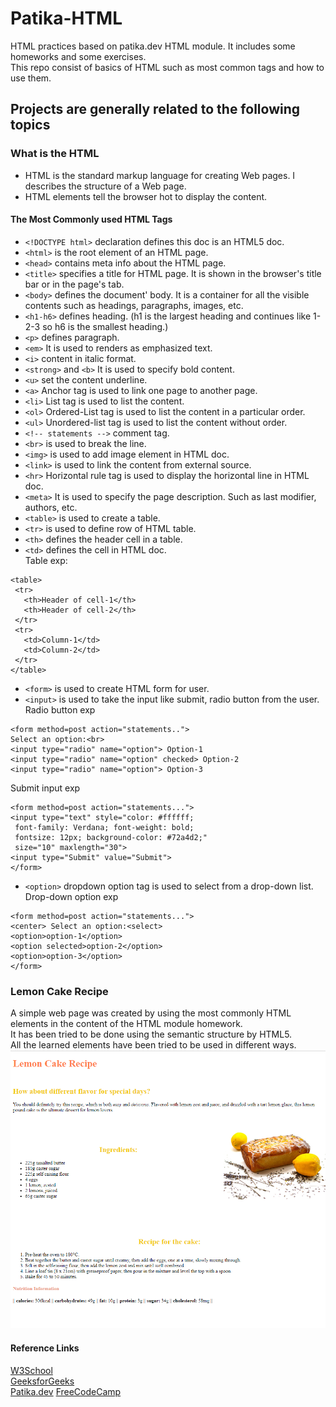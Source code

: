 # Patika-HTML
HTML practices based on patika.dev HTML module. It includes some homeworks and some exercises.  
This repo consist of basics of HTML such as most common tags and how to use them.
## Projects are generally related to the following topics  
### What is the HTML
- HTML is the standard markup language for creating Web pages. I describes the structure of a Web page.
- HTML elements tell the browser hot to display the content.  
#### The Most Commonly used HTML Tags
- ```<!DOCTYPE html>``` declaration defines this doc is an HTML5 doc.
- ```<html>``` is the root element of an HTML page.
- ```<head>``` contains meta info about the HTML page.  
- ```<title>``` specifies a title for HTML page. It is shown in the browser's title bar or in the page's tab.  
- ```<body>``` defines the document' body. It is a container for all the visible contents such as headings, paragraphs, images, etc.  
- ```<h1-h6>``` defines heading. (h1 is the largest heading and continues like 1-2-3 so h6 is the smallest heading.)  
- ```<p>``` defines paragraph.  
- ```<em>``` It is used to renders as emphasized text.  
- ```<i>```  content in italic format.  
- ```<strong>``` and ```<b>``` It is used to specify bold content.    
- ```<u>```  set the content underline.  
- ```<a>``` Anchor tag is used to link one page to another page.  
- ```<li>``` List tag is used to list the content.  
- ```<ol>``` Ordered-List tag is used to list the content in a particular order.  
- ```<ul>``` Unordered-list tag is used to list the content without order.  
- ```<!-- statements -->``` comment tag.  
- ```<br>``` is used to break the line.  
- ```<img>``` is used to add image element in HTML doc.  
- ```<link>``` is used to link the content from external source.  
- ```<hr>``` Horizontal rule tag is used to display the horizontal line in HTML doc.  
- ```<meta>``` It is used to specify the page description. Such as last modifier, authors, etc.
- ```<table>``` is used to create a table.  
- ```<tr>``` is used to define row of HTML table.  
- ```<th>``` defines the header cell in a table.  
- ```<td>``` defines the cell in HTML doc.  
Table exp:  
``` 
<table>
 <tr>
   <th>Header of cell-1</th>
   <th>Header of cell-2</th>
 </tr>
 <tr>
   <td>Column-1</td>
   <td>Column-2</td>
 </tr>
</table>
```
- ```<form>``` is used to create HTML form for user.  
- ```<input>``` is used to take the input like submit, radio button from the user.  
Radio button exp  
```
<form method=post action="statements.."> 
Select an option:<br> 
<input type="radio" name="option"> Option-1
<input type="radio" name="option" checked> Option-2
<input type="radio" name="option"> Option-3 
```  
Submit input exp  
```
<form method=post action="statements...">
<input type="text" style="color: #ffffff;
 font-family: Verdana; font-weight: bold;
 fontsize: 12px; background-color: #72a4d2;" 
 size="10" maxlength="30"> 
<input type="Submit" value="Submit"> 
</form>
```   
- ```<option>``` dropdown option tag is used to select from a drop-down list.  
Drop-down option exp  
```
<form method=post action="statements..."> 
<center> Select an option:<select>
<option>option-1</option>
<option selected>option-2</option>
<option>option-3</option> 
</form> 
``` 
  
  
### Lemon Cake Recipe
A simple web page was created by using the most commonly HTML elements in the content of the HTML module homework.  
It has been tried to be done using the semantic structure by HTML5.  
All the learned elements have been tried to be used in different ways.  
![Image of basic wab page](https://github.com/berceou/Patika-HTML/blob/master/src/lemoncake-webpage-view.png)  
  
  
    
      
        
          
          
          
          





#### Reference Links  
[W3School](https://www.w3schools.com/html/default.asp)  
[GeeksforGeeks](https://www.geeksforgeeks.org/most-commonly-used-tags-in-html/)  
[Patika.dev](https://app.patika.dev/moduller/html)
[FreeCodeCamp](https://www.freecodecamp.org/learn/responsive-web-design/#basic-html-and-html5)
